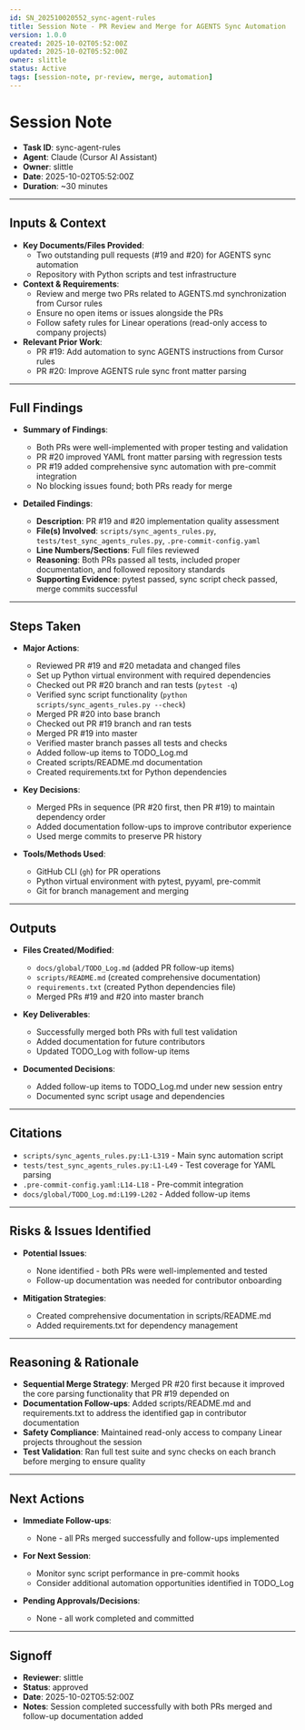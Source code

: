 ```yaml
---
id: SN_202510020552_sync-agent-rules
title: Session Note - PR Review and Merge for AGENTS Sync Automation
version: 1.0.0
created: 2025-10-02T05:52:00Z
updated: 2025-10-02T05:52:00Z
owner: slittle
status: Active
tags: [session-note, pr-review, merge, automation]
---
```


# Session Note

- **Task ID**: sync-agent-rules
- **Agent**: Claude (Cursor AI Assistant)
- **Owner**: slittle
- **Date**: 2025-10-02T05:52:00Z
- **Duration**: ~30 minutes

---

## Inputs & Context

- **Key Documents/Files Provided**:
  - Two outstanding pull requests (#19 and #20) for AGENTS sync automation
  - Repository with Python scripts and test infrastructure
- **Context & Requirements**:
  - Review and merge two PRs related to AGENTS.md synchronization from Cursor rules
  - Ensure no open items or issues alongside the PRs
  - Follow safety rules for Linear operations (read-only access to company projects)
- **Relevant Prior Work**:
  - PR #19: Add automation to sync AGENTS instructions from Cursor rules
  - PR #20: Improve AGENTS rule sync front matter parsing

---

## Full Findings

- **Summary of Findings**:
  - Both PRs were well-implemented with proper testing and validation
  - PR #20 improved YAML front matter parsing with regression tests
  - PR #19 added comprehensive sync automation with pre-commit integration
  - No blocking issues found; both PRs ready for merge

- **Detailed Findings**:
  - **Description**: PR #19 and #20 implementation quality assessment
  - **File(s) Involved**: `scripts/sync_agents_rules.py`, `tests/test_sync_agents_rules.py`, `.pre-commit-config.yaml`
  - **Line Numbers/Sections**: Full files reviewed
  - **Reasoning**: Both PRs passed all tests, included proper documentation, and followed repository standards
  - **Supporting Evidence**: pytest passed, sync script check passed, merge commits successful

---

## Steps Taken

- **Major Actions**:
  - Reviewed PR #19 and #20 metadata and changed files
  - Set up Python virtual environment with required dependencies
  - Checked out PR #20 branch and ran tests (`pytest -q`)
  - Verified sync script functionality (`python scripts/sync_agents_rules.py --check`)
  - Merged PR #20 into base branch
  - Checked out PR #19 branch and ran tests
  - Merged PR #19 into master
  - Verified master branch passes all tests and checks
  - Added follow-up items to TODO_Log.md
  - Created scripts/README.md documentation
  - Created requirements.txt for Python dependencies

- **Key Decisions**:
  - Merged PRs in sequence (PR #20 first, then PR #19) to maintain dependency order
  - Added documentation follow-ups to improve contributor experience
  - Used merge commits to preserve PR history

- **Tools/Methods Used**:
  - GitHub CLI (`gh`) for PR operations
  - Python virtual environment with pytest, pyyaml, pre-commit
  - Git for branch management and merging

---

## Outputs

- **Files Created/Modified**:
  - `docs/global/TODO_Log.md` (added PR follow-up items)
  - `scripts/README.md` (created comprehensive documentation)
  - `requirements.txt` (created Python dependencies file)
  - Merged PRs #19 and #20 into master branch

- **Key Deliverables**:
  - Successfully merged both PRs with full test validation
  - Added documentation for future contributors
  - Updated TODO_Log with follow-up items

- **Documented Decisions**:
  - Added follow-up items to TODO_Log.md under new session entry
  - Documented sync script usage and dependencies

---

## Citations

- `scripts/sync_agents_rules.py:L1-L319` - Main sync automation script
- `tests/test_sync_agents_rules.py:L1-L49` - Test coverage for YAML parsing
- `.pre-commit-config.yaml:L14-L18` - Pre-commit integration
- `docs/global/TODO_Log.md:L199-L202` - Added follow-up items

---

## Risks & Issues Identified

- **Potential Issues**:
  - None identified - both PRs were well-implemented and tested
  - Follow-up documentation was needed for contributor onboarding

- **Mitigation Strategies**:
  - Created comprehensive documentation in scripts/README.md
  - Added requirements.txt for dependency management

---

## Reasoning & Rationale

- **Sequential Merge Strategy**: Merged PR #20 first because it improved the core parsing functionality that PR #19 depended on
- **Documentation Follow-ups**: Added scripts/README.md and requirements.txt to address the identified gap in contributor documentation
- **Safety Compliance**: Maintained read-only access to company Linear projects throughout the session
- **Test Validation**: Ran full test suite and sync checks on each branch before merging to ensure quality

---

## Next Actions

- **Immediate Follow-ups**:
  - None - all PRs merged successfully and follow-ups implemented

- **For Next Session**:
  - Monitor sync script performance in pre-commit hooks
  - Consider additional automation opportunities identified in TODO_Log

- **Pending Approvals/Decisions**:
  - None - all work completed and committed

---

## Signoff

- **Reviewer**: slittle
- **Status**: approved
- **Date**: 2025-10-02T05:52:00Z
- **Notes**: Session completed successfully with both PRs merged and follow-up documentation added
